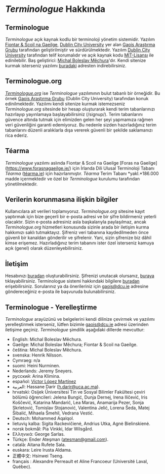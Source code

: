 # *Terminologue* Hakkında

## Terminologue

*Terminologue* açık kaynak kodlu bir terminoloji yönetim sistemidir. Yazılım [Fiontar & Scoil na Gaeilge](https://www.dcu.ie/fiontar_scoilnagaeilge/gaeilge/index.shtml), [Dublin City University](https://www.dcu.ie/) yer alan [Gaois Araştırma Grubu](https://www.gaois.ie/en/) tarafından geliştirilmiştir ve sürdürülmektedir. Yazılım [Dublin City University](https://www.dcu.ie/) tarafından telif korumalıdır ve açık kaynak kodu [MIT-Lisansı](https://opensource.org/licenses/MIT) ile edinilebilir. Baş geliştirici: [Michal Boleslav Měchura](https://michmech.github.io/)'dır. Kendi sitenize kurmak isterseniz yazılımı [buradaki](https://github.com/gaois/terminologue) adresten indirebilirsiniz.

## Terminologue.org

*[Terminologue.org](https://www.terminologue.org/)* ise *Terminologue* yazılımının bulut tabanlı bir örneğidir. Bu örnek [Gaois Araştırma Grubu](https://www.gaois.ie/en/) (Dublin City University) tarafından konuk edinilmektedir. Yazılımı kendi sitenize kurmak istemezseniz *Terminologue.org* sitesinde bir hesap oluşturarak kendi terim tabanlarınızı hazırlayıp yayınlamaya başlayabilirsiniz (/signup/). Terim tabanlarını güvence altında tutmak için elimizden gelen her şeyi yapmamıza rağmen veri güvenliğini garanti edemiyoruz. Bu nedenle sizden hazırladığınız terim tabanlarını düzenli aralıklarla dışa vererek güvenli bir şekilde saklamanızı rica ederiz.

## Téarma

*Terminologue* yazılımı aslında Fiontar & Scoil na Gaeilge [Foras na Gaeilge] (https://www.forasnagaeilge.ie/) için İrlanda Dili Ulusal Terminoloji Tabanı *Téarma* ([téarma.ie](https://www.tearma.ie/)) için hazırlanmıştır. *Téarma* Terim Tabanı *yakl.*186.000 madde içermektedir ve özel bir *Terminologue* kurulumu tarafından yönetilmektedir. 

## Verilerin korunmasına ilişkin bilgiler

Kullanıcılara ait verileri toplamıyoruz. *Terminologue.org* sitesine kayıt yaptırmak için bize geçerli bir e-posta adresi ve bir şifre bildirmeniz yeterli olacaktır. Sizin e-posta adresiniz asla başkalarıyla paylaşılmaz, ancak *Terminologue.org* hizmetleri konusunda sizinle arada bir iletişim kurma hakkımızı saklı tutmaktayız. Şifreniz veri tabanına kaydedilmeden önce güvenli bir kanaldan gönderilir ve şifrelenir. Yani, sizin şifrenize biz dâhil kimse erişemez. Hazırladığınız terim tabanını ister özel isterseniz kamuya açık (genel) olarak düzenleyebilirsiniz. 

## İletişim

Hesabınızı [buradan](/signup/) oluşturabilirsiniz. Şifrenizi unutacak olursanız, [buraya](/forgotpwd/) tıklayabilirsiniz. Terminologue sistemi hakkındaki bilgilere [buradan](/docs/intro/) erişebilirsiniz. Sorularınız ya da önerileriniz için <gaois@dcu.ie> adresine göndereceğiniz e-posta ile başvuruda bulunabilirsiniz. 

## Terminologue - Yerelleştirme

*Terminologue* arayüzünü ve belgelerini kendi dilinize çevirmek ve yazılımı yerelleştirmek isterseniz, lütfen bizimle <gaois@dcu.ie> adresi üzerinden iletişime geçiniz. *Terminologue* şimdilik aşağıdaki dillerde mevcuttur: 

- English: Michal Boleslav Měchura.
- Gaeilge: Michal Boleslav Měchura; Fiontar & Scoil na Gaeilge.
- čeština: Michal Boleslav Měchura.
- svenska: Henrik Nilsson.
- Cymraeg: n/a
- suomi: Heini Nurminen.
- Nederlands: Jeremy Sneyers.
- русский: Arina Klimina.
- español: [Víctor López Martínez](https://www.linkedin.com/in/translatorvictorlopez/)
- العربية: Hassane Darir (<h.darir@uca.ac.ma>).
- hrvatski: Osijek Üniversitesi Tin ve Sosyal Bilimler Fakültesi çeviri bölümü öğrencileri: Jelena Bungić, Dunja Dernej, Irena Iličević, Iris Koščević, Katarina Mandarić, Lea Maras, Anamarija Pezer, Sonja Skrletović, Tomislav Stojanović, Valentina Jelić, Lorena Šeda, Matej Šibalić, Mihaela Šmehil, Vedrana Vestić.
- Deutsch: Mohammed Aqalqol.
- lietuvių kalba: Sigita Rackevičienė, Andrius Utka, Agnė Bielinskienė.
- norsk bokmål: Pia Vinkki, Idar Wilsgård.
- Ελληνικά: George Sarlas.
- Türkçe: Ender Ateşman (<atesman@gmail.com>).
- català: Aitana Rufete Sala.
- euskara: Leire Irusta Aldama.
- 正體中文: Hsinwei Tseng.
- français : Alexandre Perreault et Aline Francoeur (Université Laval, Québec).
